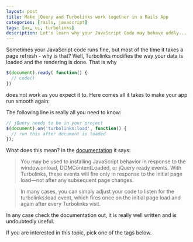 ```yaml
---
layout: post
title: Make jQuery and Turbolinks work together in a Rails App
categories: [rails, javascript]
tags: [ux, ui, turbolinks]
description: Let's learn why your JavaScript Code may behave oddly...
---
```


Sometimes your JavaScript code runs fine, but most of the time it takes a page refresh - why is that?
Well, Turbolinks modifies the way your data is loaded and the rendering is done. That is why

```javascript
$(document).ready( function() {
  // code()
})
```

does not work as you expect it to.
Here comes all it takes to make your app run smooth again:

The following line is really all you need to know:

```javascript
// jQuery needs to be in your project
$(document).on('turbolinks:load', function() {
  // run this after document is loaded
});
```

What does this mean?
In the [documentation](https://github.com/turbolinks/turbolinks) it says:
>You may be used to installing JavaScript behavior in response to the window.onload, DOMContentLoaded, or jQuery ready events. With Turbolinks, these events will fire only in response to the initial page load—not after any subsequent page changes.

>In many cases, you can simply adjust your code to listen for the turbolinks:load event, which fires once on the initial page load and again after every Turbolinks visit.

In any case check the documentation out, it is really well written and is undoubtedly useful.

If you are interested in this topic, pick one of the tags below.
